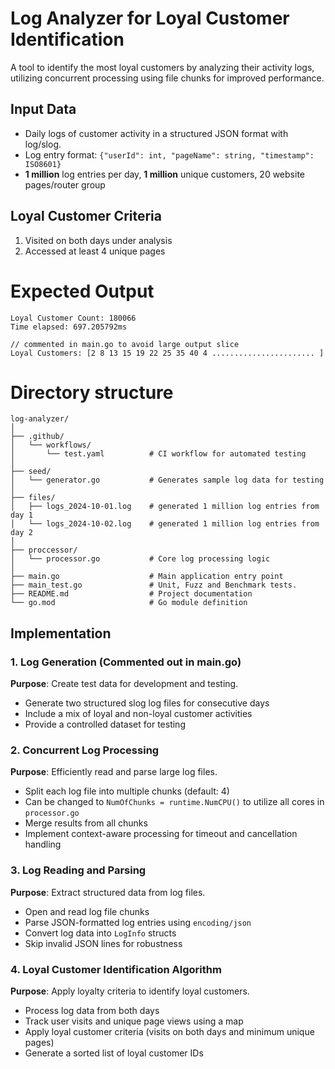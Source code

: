 # Log Analyzer for Loyal Customer Identification

A tool to identify the most loyal customers by analyzing their activity logs, utilizing concurrent processing using file chunks for improved performance.

## Input Data

- Daily logs of customer activity in a structured JSON format with log/slog.
- Log entry format: `{"userId": int, "pageName": string, "timestamp": ISO8601}`
- **1 million** log entries per day, **1 million** unique customers, 20 website pages/router group

## Loyal Customer Criteria

1. Visited on both days under analysis
2. Accessed at least 4 unique pages

# Expected Output
```
Loyal Customer Count: 180066
Time elapsed: 697.205792ms

// commented in main.go to avoid large output slice
Loyal Customers: [2 8 13 15 19 22 25 35 40 4 ....................... ]

```
# Directory structure
```
log-analyzer/
│
├── .github/
│   └── workflows/
│       └── test.yaml          # CI workflow for automated testing
│
├── seed/
│   └── generator.go           # Generates sample log data for testing
│
├── files/
│   ├── logs_2024-10-01.log    # generated 1 million log entries from day 1
│   └── logs_2024-10-02.log    # generated 1 million log entries from day 2
│
├── proccessor/
│   └── processor.go           # Core log processing logic
│
├── main.go                    # Main application entry point
├── main_test.go               # Unit, Fuzz and Benchmark tests.
├── README.md                  # Project documentation
└── go.mod                     # Go module definition
```

## Implementation

### 1. Log Generation (Commented out in main.go)

**Purpose**: Create test data for development and testing.

- Generate two structured slog log files for consecutive days
- Include a mix of loyal and non-loyal customer activities
- Provide a controlled dataset for testing

### 2. Concurrent Log Processing

**Purpose**: Efficiently read and parse large log files.

- Split each log file into multiple chunks (default: 4)
- Can be changed to `NumOfChunks = runtime.NumCPU()` to utilize all cores in `processor.go`
- Merge results from all chunks
- Implement context-aware processing for timeout and cancellation handling

### 3. Log Reading and Parsing

**Purpose**: Extract structured data from log files.

- Open and read log file chunks
- Parse JSON-formatted log entries using `encoding/json`
- Convert log data into `LogInfo` structs
- Skip invalid JSON lines for robustness

### 4. Loyal Customer Identification Algorithm

**Purpose**: Apply loyalty criteria to identify loyal customers.

- Process log data from both days
- Track user visits and unique page views using a map
- Apply loyal customer criteria (visits on both days and minimum unique pages)
- Generate a sorted list of loyal customer IDs

